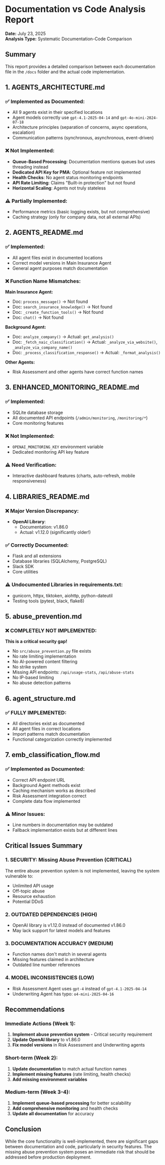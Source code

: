 # Documentation vs Code Analysis Report

**Date:** July 23, 2025  
**Analysis Type:** Systematic Documentation-Code Comparison

## Summary

This report provides a detailed comparison between each documentation file in the `/docs` folder and the actual code implementation.

## 1. AGENTS_ARCHITECTURE.md

### ✅ Implemented as Documented:
- All 9 agents exist in their specified locations
- Agent models correctly use `gpt-4.1-2025-04-14` and `gpt-4o-mini-2024-07-18`
- Architecture principles (separation of concerns, async operations, escalation)
- Communication patterns (synchronous, asynchronous, event-driven)

### ❌ Not Implemented:
- **Queue-Based Processing**: Documentation mentions queues but uses threading instead
- **Dedicated API Key for PMA**: Optional feature not implemented
- **Health Checks**: No agent status monitoring endpoints
- **API Rate Limiting**: Claims "Built-in protection" but not found
- **Horizontal Scaling**: Agents not truly stateless

### ⚠️ Partially Implemented:
- Performance metrics (basic logging exists, but not comprehensive)
- Caching strategy (only for company data, not all external APIs)

## 2. AGENTS_README.md

### ✅ Implemented:
- All agent files exist in documented locations
- Correct model versions in Main Insurance Agent
- General agent purposes match documentation

### ❌ Function Name Mismatches:
**Main Insurance Agent:**
- Doc: `process_message()` → Not found
- Doc: `search_insurance_knowledge()` → Not found
- Doc: `_create_function_tools()` → Not found
- Doc: `chat()` → Not found

**Background Agent:**
- Doc: `analyze_company()` → Actual: `get_analysis()`
- Doc: `_fetch_naic_classification()` → Actual: `_analyze_via_website()`, `_analyze_via_company_name()`
- Doc: `_process_classification_response()` → Actual: `_format_analysis()`

**Other Agents:**
- Risk Assessment and other agents have correct function names

## 3. ENHANCED_MONITORING_README.md

### ✅ Implemented:
- SQLite database storage
- All documented API endpoints (`/admin/monitoring`, `/monitoring/*`)
- Core monitoring features

### ❌ Not Implemented:
- `OPENAI_MONITORING_KEY` environment variable
- Dedicated monitoring API key feature

### ⚠️ Need Verification:
- Interactive dashboard features (charts, auto-refresh, mobile responsiveness)

## 4. LIBRARIES_README.md

### ❌ Major Version Discrepancy:
- **OpenAI Library**: 
  - Documentation: v1.86.0
  - Actual: v1.12.0 (significantly older!)

### ✅ Correctly Documented:
- Flask and all extensions
- Database libraries (SQLAlchemy, PostgreSQL)
- Slack SDK
- Core utilities

### ⚠️ Undocumented Libraries in requirements.txt:
- gunicorn, httpx, tiktoken, aiohttp, python-dateutil
- Testing tools (pytest, black, flake8)

## 5. abuse_prevention.md

### ❌ COMPLETELY NOT IMPLEMENTED:
**This is a critical security gap!**

- No `src/abuse_prevention.py` file exists
- No rate limiting implementation
- No AI-powered content filtering
- No strike system
- Missing API endpoints: `/api/usage-stats`, `/api/abuse-stats`
- No IP-based limiting
- No abuse detection patterns

## 6. agent_structure.md

### ✅ FULLY IMPLEMENTED:
- All directories exist as documented
- All agent files in correct locations
- Import patterns match documentation
- Functional categorization correctly implemented

## 7. emb_classification_flow.md

### ✅ Implemented as Documented:
- Correct API endpoint URL
- Background Agent methods exist
- Caching mechanism works as described
- Risk Assessment integration correct
- Complete data flow implemented

### ⚠️ Minor Issues:
- Line numbers in documentation may be outdated
- Fallback implementation exists but at different lines

## Critical Issues Summary

### 1. **SECURITY: Missing Abuse Prevention** (CRITICAL)
The entire abuse prevention system is not implemented, leaving the system vulnerable to:
- Unlimited API usage
- Off-topic abuse
- Resource exhaustion
- Potential DDoS

### 2. **OUTDATED DEPENDENCIES** (HIGH)
- OpenAI library is v1.12.0 instead of documented v1.86.0
- May lack support for latest models and features

### 3. **DOCUMENTATION ACCURACY** (MEDIUM)
- Function names don't match in several agents
- Missing features claimed in architecture
- Outdated line number references

### 4. **MODEL INCONSISTENCIES** (LOW)
- Risk Assessment Agent uses `gpt-4` instead of `gpt-4.1-2025-04-14`
- Underwriting Agent has typo: `o4-mini-2025-04-16`

## Recommendations

### Immediate Actions (Week 1):
1. **Implement abuse prevention system** - Critical security requirement
2. **Update OpenAI library** to v1.86.0
3. **Fix model versions** in Risk Assessment and Underwriting agents

### Short-term (Week 2):
1. **Update documentation** to match actual function names
2. **Implement missing features** (rate limiting, health checks)
3. **Add missing environment variables**

### Medium-term (Week 3-4):
1. **Implement queue-based processing** for better scalability
2. **Add comprehensive monitoring** and health checks
3. **Update all documentation** for accuracy

## Conclusion

While the core functionality is well-implemented, there are significant gaps between documentation and code, particularly in security features. The missing abuse prevention system poses an immediate risk that should be addressed before production deployment.